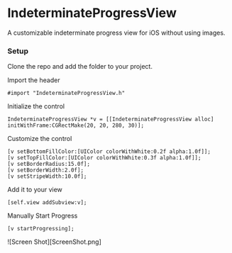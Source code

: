 IndeterminateProgressView
=========================

A customizable indeterminate progress view for iOS without using images.

### Setup

Clone the repo and add the folder to your project.

Import the header

	#import "IndeterminateProgressView.h"

Initialize the control

	IndeterminateProgressView *v = [[IndeterminateProgressView alloc] initWithFrame:CGRectMake(20, 20, 280, 30)];

Customize the control

	[v setBottomFillColor:[UIColor colorWithWhite:0.2f alpha:1.0f]];
	[v setTopFillColor:[UIColor colorWithWhite:0.3f alpha:1.0f]];
	[v setBorderRadius:15.0f];
	[v setBorderWidth:2.0f];
	[v setStripeWidth:10.0f];
	
Add it to your view
	
	[self.view addSubview:v];

Manually Start Progress

	[v startProgressing];


![Screen Shot][ScreenShot.png]
